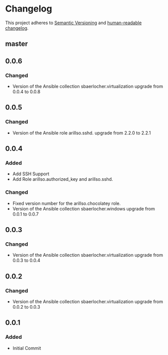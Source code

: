 # Changelog

This project adheres to [Semantic Versioning](https://semver.org/spec/v2.0.0.html)
and [human-readable changelog](https://keepachangelog.com/en/1.0.0/).

## master

## 0.0.6

### Changed

- Version of the Ansible collection sbaerlocher.virtualization upgrade from 0.0.4 to 0.0.8

## 0.0.5

### Changed

- Version of the Ansible role arillso.sshd. upgrade from 2.2.0 to 2.2.1

## 0.0.4

### Added

- Add SSH Support
- Add Role arillso.authorized_key and arillso.sshd.

### Changed

- Fixed version number for the arillso.chocolatey role.
- Version of the Ansible collection sbaerlocher.windows upgrade from 0.0.1 to 0.0.7

## 0.0.3

### Changed

- Version of the Ansible collection sbaerlocher.virtualization upgrade from 0.0.3 to 0.0.4

## 0.0.2

### Changed

- Version of the Ansible collection sbaerlocher.virtualization upgrade from 0.0.2 to 0.0.3

## 0.0.1

### Added

- Initial Commit
